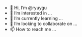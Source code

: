 - 👋 Hi, I’m @ryuygu
- 👀 I’m interested in ...
- 🌱 I’m currently learning ...
- 💞️ I’m looking to collaborate on ...
- 📫 How to reach me ...

<!---
ryuygu/ryuygu is a ✨ special ✨ repository because its `README.md` (this file) appears on your GitHub profile.
You can click the Preview link to take a look at your changes.
--->
